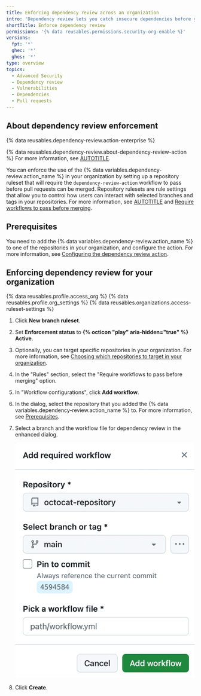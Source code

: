 ```yaml
---
title: Enforcing dependency review across an organization
intro: 'Dependency review lets you catch insecure dependencies before you introduce them to your environment. You can enforce the use of the {% data variables.dependency-review.action_name %} across your organization.'
shortTitle: Enforce dependency review
permissions: '{% data reusables.permissions.security-org-enable %}'
versions:
  fpt: '*'
  ghec: '*'
  ghes: '*'
type: overview
topics:
  - Advanced Security
  - Dependency review
  - Vulnerabilities
  - Dependencies
  - Pull requests
---
```


## About dependency review enforcement

{% data reusables.dependency-review.action-enterprise %}

{% data reusables.dependency-review.about-dependency-review-action %} For more information, see [AUTOTITLE](/code-security/supply-chain-security/understanding-your-software-supply-chain/about-dependency-review#about-the-dependency-review-action).

You can enforce the use of the {% data variables.dependency-review.action_name %} in your organization by setting up a repository ruleset that will require the `dependency-review-action` workflow to pass before pull requests can be merged. Repository rulesets are rule settings that allow you to control how users can interact with selected branches and tags in your repositories. For more information, see [AUTOTITLE](/repositories/configuring-branches-and-merges-in-your-repository/managing-rulesets/about-rulesets) and [Require workflows to pass before merging](/repositories/configuring-branches-and-merges-in-your-repository/managing-rulesets/available-rules-for-rulesets#require-workflows-to-pass-before-merging).

## Prerequisites

You need to add the {% data variables.dependency-review.action_name %} to one of the repositories in your organization, and configure the action. For more information, see [Configuring the dependency review action](/code-security/supply-chain-security/understanding-your-software-supply-chain/configuring-the-dependency-review-action).

## Enforcing dependency review for your organization

{% data reusables.profile.access_org %}
{% data reusables.profile.org_settings %}
{% data reusables.organizations.access-ruleset-settings %}
1. Click **New branch ruleset**.
1. Set **Enforcement status** to **{% octicon "play" aria-hidden="true" %} Active**.
1. Optionally, you can target specific repositories in your organization. For more information, see [Choosing which repositories to target in your organization](/organizations/managing-organization-settings/creating-rulesets-for-repositories-in-your-organization#choosing-which-repositories-to-target-in-your-organization).
1. In the "Rules" section, select the "Require workflows to pass before merging" option.
1. In "Workflow configurations", click **Add workflow**.
1. In the dialog, select the repository that you added the {% data variables.dependency-review.action_name %} to. For more information, see [Prerequisites](#prerequisites).
1. Select a branch and the workflow file for dependency review in the enhanced dialog.

   ![Screenshot of the Add required workflow dialog. You need to specify a repository, branch, and workflow.](/assets/images/help/repository/add-required-workflow-dialog.png)

1. Click **Create**.
